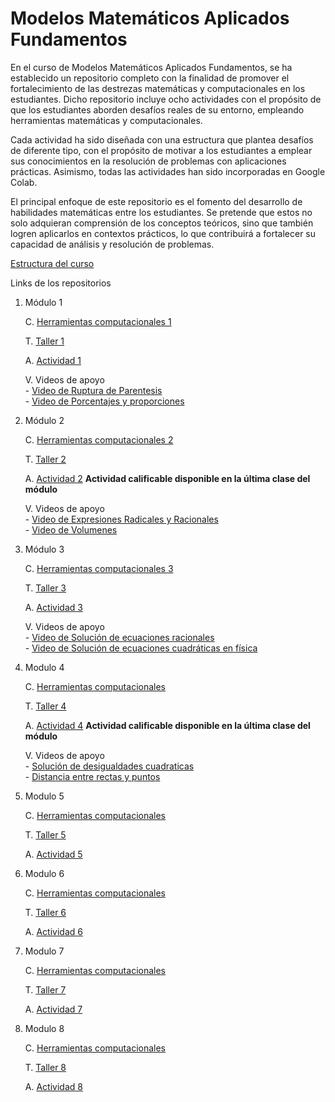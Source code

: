 # Modelos Matemáticos Aplicados Fundamentos
En el curso de Modelos Matemáticos Aplicados Fundamentos, se ha establecido un repositorio completo con la finalidad de promover el fortalecimiento de las destrezas matemáticas y computacionales en los estudiantes. Dicho repositorio incluye ocho actividades con el propósito de que los estudiantes aborden desafíos reales de su entorno, empleando herramientas matemáticas y computacionales.

Cada actividad ha sido diseñada con una estructura que plantea desafíos de diferente tipo, con el propósito de motivar a los estudiantes a emplear sus conocimientos en la resolución de problemas con aplicaciones prácticas. Asimismo, todas las actividades han sido incorporadas en Google Colab.

El principal enfoque de este repositorio es el fomento del desarrollo de habilidades matemáticas entre los estudiantes. Se pretende que estos no solo adquieran comprensión de los conceptos teóricos, sino que también logren aplicarlos en contextos prácticos, lo que contribuirá a fortalecer su capacidad de análisis y resolución de problemas. 

[Estructura del curso](https://github.com/abelalv/PUJ_MMAF/blob/main/Estructura_Modulo.pdf)

Links de los repositorios


1. Módulo 1
    
    C. [Herramientas computacionales 1](https://githubtocolab.com/abelalv/PUJ_MMAF/blob/main/seccion_1/MMAF_python_1.ipynb)

    T. [Taller 1](https://githubtocolab.com/abelalv/PUJ_MMAF/blob/main/seccion_1/MMAF_taller_1.ipynb)
    
    A. [Actividad 1](https://githubtocolab.com/abelalv/PUJ_MMAF/blob/main/seccion_1/MMAF_actividad_1.ipynb)

    V. Videos de apoyo  
        - [Video de Ruptura de Parentesis](https://ujaverianacali.hosted.panopto.com/Panopto/Pages/Viewer.aspx?id=3838a2e5-1ac5-4bb4-b98d-b33e01310db5)  
        - [Video de Porcentajes y proporciones](https://ujaverianacali.hosted.panopto.com/Panopto/Pages/Viewer.aspx?id=0a33300b-8904-4d7b-8531-b33e01310dd7)  

3. Módulo 2
    
    C. [Herramientas computacionales 2](https://githubtocolab.com/abelalv/PUJ_MMAF/blob/main/seccion_2/MMAF_python_2.ipynb)

    T. [Taller 2](https://githubtocolab.com/abelalv/PUJ_MMAF/blob/main/seccion_2/MMAF_taller_2.ipynb)
    
    A. [Actividad 2](https://githubtocolab.com/abelalv/PUJ_MMAF/blob/main/seccion_2/MMAF_actividad_2.ipynb) **Actividad calificable disponible en la última clase del módulo**

    V. Videos de apoyo  
        - [Video de Expresiones Radicales y Racionales](https://ujaverianacali.hosted.panopto.com/Panopto/Pages/Viewer.aspx?id=dbce3cd4-9030-4cc6-9c72-b34c00d3df19)  
        - [Video de Volumenes](https://ujaverianacali.hosted.panopto.com/Panopto/Pages/Viewer.aspx?id=54d9ce1f-4d4f-4b20-aba3-b34c00d3dee4)  
   
5. Módulo 3
    
    C. [Herramientas computacionales 3](https://githubtocolab.com/abelalv/PUJ_MMAF/blob/main/seccion_3/MMAF_python_3.ipynb)

    T. [Taller 3](https://githubtocolab.com/abelalv/PUJ_MMAF/blob/main/seccion_3/MMAF_taller_3.ipynb)
    
    A. [Actividad 3](https://githubtocolab.com/abelalv/PUJ_MMAF/blob/main/seccion_3/MMAF_actividad_3.ipynb)
   
    V. Videos de apoyo  
        - [Video de Solución de ecuaciones racionales](https://ujaverianacali.hosted.panopto.com/Panopto/Pages/Viewer.aspx?id=e1dc4bb0-6e1b-47d2-9880-b35b00d7a865)   
        - [Video de Solución de ecuaciones cuadráticas en física](https://ujaverianacali.hosted.panopto.com/Panopto/Pages/Viewer.aspx?id=d4316a37-7d6a-47ff-97e2-b35b00d7a847)  
   
7. Modulo 4
   
   C. [Herramientas computacionales](https://githubtocolab.com/abelalv/PUJ_MMAF/blob/main/seccion_4/MMAF_python_4.ipynb)
   
   T. [Taller 4](https://githubtocolab.com/abelalv/PUJ_MMAF/blob/main/seccion_4/MMAF_taller_4.ipynb)
   
   A. [Actividad 4](https://githubtocolab.com/abelalv/PUJ_MMAF/blob/main/seccion_4/MMAF_actividad_4.ipynb) **Actividad calificable disponible en la última clase del módulo**

   V. Videos de apoyo  
        - [Solución de desigualdades cuadraticas](https://ujaverianacali.hosted.panopto.com/Panopto/Pages/Viewer.aspx?id=4f26f55e-b8b5-4df4-a4b5-b38400ddea92)  
        - [Distancia entre rectas y puntos](https://ujaverianacali.hosted.panopto.com/Panopto/Pages/Viewer.aspx?id=876c33b0-950a-4231-bb5e-b38400ddeacb&start=0)  

9. Modulo 5
   
   C. [Herramientas computacionales](https://githubtocolab.com/abelalv/PUJ_MMAF/blob/main/seccion_5/MMAF_python_5.ipynb)
   
   T. [Taller 5](https://githubtocolab.com/abelalv/PUJ_MMAF/blob/main/seccion_5/MMAF_taller_5.ipynb)
   
   A. [Actividad 5](https://githubtocolab.com/abelalv/PUJ_MMAF/blob/main/seccion_5/MMAF_actividad_5.ipynb)

6. Modulo 6
   
   C. [Herramientas computacionales](https://githubtocolab.com/abelalv/PUJ_MMAF/blob/main/seccion_6/MMAF_python_6.ipynb)
   
   T. [Taller 6](https://githubtocolab.com/abelalv/PUJ_MMAF/blob/main/seccion_6/MMAF_taller_6.ipynb)

   A. [Actividad 6](https://githubtocolab.com/abelalv/PUJ_MMAF/blob/main/seccion_6/MMAF_actividad_6.ipynb)
   
   
7. Modulo 7
   
   C. [Herramientas computacionales](https://githubtocolab.com/abelalv/PUJ_MMAF/blob/main/seccion_7/MMAF_python_7.ipynb)
   
   T. [Taller 7](https://githubtocolab.com/abelalv/PUJ_MMAF/blob/main/seccion_7/MMAF_taller_7.ipynb)

   A. [Actividad 7](https://githubtocolab.com/abelalv/PUJ_MMAF/blob/main/seccion_7/MMAF_actividad_7.ipynb)

8. Modulo 8
   
   C. [Herramientas computacionales](https://githubtocolab.com/abelalv/PUJ_MMAF/blob/main/seccion_8/MMAF_python_8.ipynb)
   
   T. [Taller 8](https://githubtocolab.com/abelalv/PUJ_MMAF/blob/main/seccion_8/MMAF_taller_8.ipynb)
   
   A. [Actividad 8](https://githubtocolab.com/abelalv/PUJ_MMAF/blob/main/seccion_8/MMAF_actividad_8.ipynb)

   
